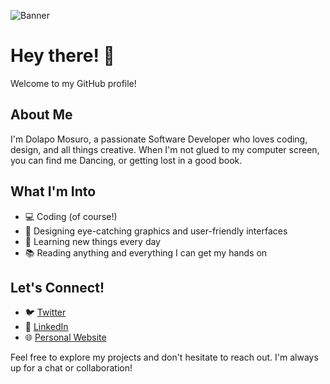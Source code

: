 ![Banner](https://res.cloudinary.com/dlapsie/image/upload/v1716379898/Frame_gy7yrl_eddrrt.png)
# Hey there! 👋

Welcome to my GitHub profile! 

## About Me
I'm Dolapo Mosuro, a passionate Software Developer who loves coding, design, and all things creative. When I'm not glued to my computer screen, you can find me Dancing, or getting lost in a good book.

## What I'm Into
- 💻 Coding (of course!)
- 🎨 Designing eye-catching graphics and user-friendly interfaces
- 🌱 Learning new things every day
- 📚 Reading anything and everything I can get my hands on

## Let's Connect!
- 🐦 [Twitter](https://twitter.com/DolapoMosuro)
- 💼 [LinkedIn](https://www.linkedin.com/in/dolapo-mosuro-23059076/)
- 🌐 [Personal Website](https://www.yourwebsite.com)

Feel free to explore my projects and don't hesitate to reach out. I'm always up for a chat or collaboration!
